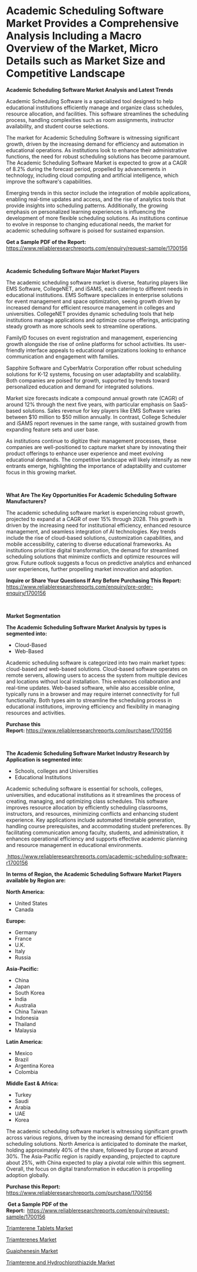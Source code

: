 <p><h1>Academic Scheduling Software Market Provides a Comprehensive Analysis Including a Macro Overview of the Market, Micro Details such as Market Size and Competitive Landscape</h1></p><p><strong>Academic Scheduling Software Market Analysis and Latest Trends</strong></p>
<p><p>Academic Scheduling Software is a specialized tool designed to help educational institutions efficiently manage and organize class schedules, resource allocation, and facilities. This software streamlines the scheduling process, handling complexities such as room assignments, instructor availability, and student course selections.</p><p>The market for Academic Scheduling Software is witnessing significant growth, driven by the increasing demand for efficiency and automation in educational operations. As institutions look to enhance their administrative functions, the need for robust scheduling solutions has become paramount. The Academic Scheduling Software Market is expected to grow at a CAGR of 8.2% during the forecast period, propelled by advancements in technology, including cloud computing and artificial intelligence, which improve the software's capabilities. </p><p>Emerging trends in this sector include the integration of mobile applications, enabling real-time updates and access, and the rise of analytics tools that provide insights into scheduling patterns. Additionally, the growing emphasis on personalized learning experiences is influencing the development of more flexible scheduling solutions. As institutions continue to evolve in response to changing educational needs, the market for academic scheduling software is poised for sustained expansion.</p></p>
<p><strong>Get a Sample PDF of the Report:&nbsp;</strong> <a href="https://www.reliableresearchreports.com/enquiry/request-sample/1700156?utm_campaign=12&utm_medium=2&utm_source=Github&utm_content=ia&utm_term=09012025&utm_id=academic-scheduling-software">https://www.reliableresearchreports.com/enquiry/request-sample/1700156</a></p>
<p>&nbsp;</p>
<p><strong>Academic Scheduling Software Major Market Players</strong></p>
<p><p>The academic scheduling software market is diverse, featuring players like EMS Software, CollegeNET, and iSAMS, each catering to different needs in educational institutions. EMS Software specializes in enterprise solutions for event management and space optimization, seeing growth driven by increased demand for efficient resource management in colleges and universities. CollegeNET provides dynamic scheduling tools that help institutions manage applications and optimize course offerings, anticipating steady growth as more schools seek to streamline operations.</p><p>FamilyID focuses on event registration and management, experiencing growth alongside the rise of online platforms for school activities. Its user-friendly interface appeals to educational organizations looking to enhance communication and engagement with families.</p><p>Sapphire Software and CyberMatrix Corporation offer robust scheduling solutions for K-12 systems, focusing on user adaptability and scalability. Both companies are poised for growth, supported by trends toward personalized education and demand for integrated solutions.</p><p>Market size forecasts indicate a compound annual growth rate (CAGR) of around 12% through the next five years, with particular emphasis on SaaS-based solutions. Sales revenue for key players like EMS Software varies between $10 million to $50 million annually. In contrast, College Scheduler and iSAMS report revenues in the same range, with sustained growth from expanding feature sets and user base.</p><p>As institutions continue to digitize their management processes, these companies are well-positioned to capture market share by innovating their product offerings to enhance user experience and meet evolving educational demands. The competitive landscape will likely intensify as new entrants emerge, highlighting the importance of adaptability and customer focus in this growing market.</p></p>
<p>&nbsp;</p>
<p><strong>What Are The Key Opportunities For Academic Scheduling Software Manufacturers?</strong></p>
<p><p>The academic scheduling software market is experiencing robust growth, projected to expand at a CAGR of over 15% through 2028. This growth is driven by the increasing need for institutional efficiency, enhanced resource management, and seamless integration of AI technologies. Key trends include the rise of cloud-based solutions, customization capabilities, and mobile accessibility, catering to diverse educational frameworks. As institutions prioritize digital transformation, the demand for streamlined scheduling solutions that minimize conflicts and optimize resources will grow. Future outlook suggests a focus on predictive analytics and enhanced user experiences, further propelling market innovation and adoption.</p></p>
<p><strong>Inquire or Share Your Questions If Any Before Purchasing This Report:</strong> <a href="https://www.reliableresearchreports.com/enquiry/pre-order-enquiry/1700156?utm_campaign=12&utm_medium=2&utm_source=Github&utm_content=ia&utm_term=09012025&utm_id=academic-scheduling-software">https://www.reliableresearchreports.com/enquiry/pre-order-enquiry/1700156</a></p>
<p>&nbsp;</p>
<p><strong>Market Segmentation</strong></p>
<p><strong>The Academic Scheduling Software Market Analysis by types is segmented into:</strong></p>
<p><ul><li>Cloud-Based</li><li>Web-Based</li></ul></p>
<p><p>Academic scheduling software is categorized into two main market types: cloud-based and web-based solutions. Cloud-based software operates on remote servers, allowing users to access the system from multiple devices and locations without local installation. This enhances collaboration and real-time updates. Web-based software, while also accessible online, typically runs in a browser and may require internet connectivity for full functionality. Both types aim to streamline the scheduling process in educational institutions, improving efficiency and flexibility in managing resources and activities.</p></p>
<p><strong>Purchase this Report:&nbsp;</strong><a href="https://www.reliableresearchreports.com/purchase/1700156?utm_campaign=12&utm_medium=2&utm_source=Github&utm_content=ia&utm_term=09012025&utm_id=academic-scheduling-software">https://www.reliableresearchreports.com/purchase/1700156</a></p>
<p>&nbsp;</p>
<p><strong>The Academic Scheduling Software Market Industry Research by Application is segmented into:</strong></p>
<p><ul><li>Schools, colleges and Universities</li><li>Educational Institutions</li></ul></p>
<p><p>Academic scheduling software is essential for schools, colleges, universities, and educational institutions as it streamlines the process of creating, managing, and optimizing class schedules. This software improves resource allocation by efficiently scheduling classrooms, instructors, and resources, minimizing conflicts and enhancing student experience. Key applications include automated timetable generation, handling course prerequisites, and accommodating student preferences. By facilitating communication among faculty, students, and administration, it enhances operational efficiency and supports effective academic planning and resource management in educational environments.</p></p>
<p><a href="https://www.reliableresearchreports.com/academic-scheduling-software-r1700156?utm_campaign=12&utm_medium=2&utm_source=Github&utm_content=ia&utm_term=09012025&utm_id=academic-scheduling-software">&nbsp;https://www.reliableresearchreports.com/academic-scheduling-software-r1700156</a></p>
<p><strong>In terms of Region, the Academic Scheduling Software Market Players available by Region are:</strong></p>
<p>
    <p> <strong> North America: </strong>
        <ul>
            <li>United States</li>
            <li>Canada</li>
        </ul>
        </p> 
    <p> <strong> Europe: </strong>
        <ul>
            <li>Germany</li>
            <li>France</li>
            <li>U.K.</li>
            <li>Italy</li>
            <li>Russia</li>
        </ul>
        </p> 
    <p> <strong> Asia-Pacific: </strong>
        <ul>
            <li>China</li>
            <li>Japan</li>
            <li>South Korea</li>
            <li>India</li>
            <li>Australia</li>
            <li>China Taiwan</li>
            <li>Indonesia</li>
            <li>Thailand</li>
            <li>Malaysia</li>
        </ul>
        </p> 
    <p> <strong> Latin America: </strong>
        <ul>
            <li>Mexico</li>
            <li>Brazil</li>
            <li>Argentina Korea</li>
            <li>Colombia</li>
        </ul>
        </p> 
    <p> <strong> Middle East & Africa: </strong>
        <ul>
            <li>Turkey</li>
            <li>Saudi</li>
            <li>Arabia</li>
            <li>UAE</li>
            <li>Korea</li>
        </ul>
    </p>
    </p>
<p><p>The academic scheduling software market is witnessing significant growth across various regions, driven by the increasing demand for efficient scheduling solutions. North America is anticipated to dominate the market, holding approximately 40% of the share, followed by Europe at around 30%. The Asia-Pacific region is rapidly expanding, projected to capture about 25%, with China expected to play a pivotal role within this segment. Overall, the focus on digital transformation in education is propelling adoption globally.</p></p>
<p><strong>Purchase this Report: </strong><a href="https://www.reliableresearchreports.com/purchase/1700156?utm_campaign=12&utm_medium=2&utm_source=Github&utm_content=ia&utm_term=09012025&utm_id=academic-scheduling-software">https://www.reliableresearchreports.com/purchase/1700156</a></p>
<p>&nbsp;<strong>Get a Sample PDF of the Report:&nbsp;&nbsp;</strong><a href="https://www.reliableresearchreports.com/enquiry/request-sample/1700156?utm_campaign=12&utm_medium=2&utm_source=Github&utm_content=ia&utm_term=09012025&utm_id=academic-scheduling-software">https://www.reliableresearchreports.com/enquiry/request-sample/1700156</a></p>
<p><strong></strong></p>
<p><p><a href="https://github.com/gukenneth26571/Market-Research-Report-List-1/blob/main/triamterene-tablets-market.md?utm_campaign=12&utm_medium=2&utm_source=Github&utm_content=ia&utm_term=09012025&utm_id=academic-scheduling-software">Triamterene Tablets Market</a></p><p><a href="https://github.com/ChiragRp1/Market-Research-Report-List-7/blob/main/triamterenes-market.md?utm_campaign=12&utm_medium=2&utm_source=Github&utm_content=ia&utm_term=09012025&utm_id=academic-scheduling-software">Triamterenes Market</a></p><p><a href="https://github.com/triattwood9919/Market-Research-Report-List-1/blob/main/guaiphenesin-market.md?utm_campaign=12&utm_medium=2&utm_source=Github&utm_content=ia&utm_term=09012025&utm_id=academic-scheduling-software">Guaiphenesin Market</a></p><p><a href="https://github.com/stillsfloria19981/Market-Research-Report-List-1/blob/main/triamterene-and-hydrochlorothiazide-market.md?utm_campaign=12&utm_medium=2&utm_source=Github&utm_content=ia&utm_term=09012025&utm_id=academic-scheduling-software">Triamterene and Hydrochlorothiazide Market</a></p></p>